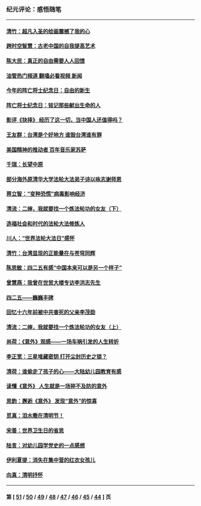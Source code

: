 ### 纪元评论：感悟随笔
---
#### [清竹：超凡入圣的绘画震撼了我的心](../../pages/nsc1035/n12993985.md?06040330) 
#### [跨时空智慧：古老中国的自我提高艺术](../../pages/nsc1035/n12988506.md?06040330) 
#### [陈大民：真正的自由需要人人回馈](../../pages/nsc1035/n12990148.md?06040330) 
#### [油管热门频道 翻墙必看视频 新闻](ok?06040330)
#### [今年的阵亡将士纪念日：自由的新生](../../pages/nsc1035/n12989540.md?06040330) 
#### [阵亡将士纪念日：铭记那些献出生命的人](../../pages/nsc1035/n12985418.md?06040330) 
#### [影评《抉择》 经历了这一切，当中国人还值得吗？](../../pages/nsc1035/n12983029.md?06040330) 
#### [王友群：台湾是个好地方 谁毁台湾谁有罪](../../pages/nsc1035/n12977761.md?06040330) 
#### [美国精神的推动者 百年音乐家苏萨](../../pages/nsc1035/n12974542.md?06040330) 
#### [千瑞：长望中原](../../pages/nsc1035/n12976554.md?06040330) 
#### [部分海外原清华大学法轮大法弟子诗以咏志谢师恩](../../pages/nsc1035/n12957723.md?06040330) 
#### [蒋立智：“变种恐慌”病毒影响经济](../../pages/nsc1035/n12955438.md?06040330) 
#### [清流：二婶，我就要找一个炼法轮功的女友（下）](../../pages/nsc1035/n12953189.md?06040330) 
#### [造福社会和时代的法轮大法修炼人](../../pages/nsc1035/n12944018.md?06040330) 
#### [川人：“世界法轮大法日”感怀](../../pages/nsc1035/n12932771.md?06040330) 
#### [清竹：台湾显现的正能量在与苍穹同辉](../../pages/nsc1035/n12928084.md?06040330) 
#### [陈思敏：四二五有感“中国本来可以是另一个样子”](../../pages/nsc1035/n12902318.md?06040330) 
#### [曾慧燕：我曾在世贸大楼专访李洪志先生](../../pages/nsc1035/n12898729.md?06040330) 
#### [四二五——巍巍丰碑](../../pages/nsc1035/n12893609.md?06040330) 
#### [回忆十六年前被中共害死的父亲李茂勋](../../pages/nsc1035/n12880270.md?06040330) 
#### [清流：二婶，我就要找一个炼法轮功的女友（上）](../../pages/nsc1035/n12879174.md?06040330) 
#### [尚荷：《意外》观感——一场车祸引发的人生转折](../../pages/nsc1035/n12877867.md?06040330) 
#### [李正宽：三星堆藏密钥 打开尘封历史之锁？](../../pages/nsc1035/n12877650.md?06040330) 
#### [清荷：谁偷走了孩子的心——大陆幼儿园教育有感](../../pages/nsc1035/n12871130.md?06040330) 
#### [读懂《意外》 人生就是一场猝不及防的意外](../../pages/nsc1035/n12869689.md?06040330) 
#### [思韵：邂逅《意外》 发现“意外”的惊喜](../../pages/nsc1035/n12862144.md?06040330) 
#### [觅真：泪水撒在清明节！](../../pages/nsc1035/n12857953.md?06040330) 
#### [宋善：世界卫生日的省思](../../pages/nsc1035/n12855911.md?06040330) 
#### [陆言：对幼儿园学党史的一点感想](../../pages/nsc1035/n12851128.md?06040330) 
#### [伊利夏提：消失在集中营的红衣女孩儿](../../pages/nsc1035/n12848360.md?06040330) 
#### [向真：清明抒怀](../../pages/nsc1035/n12848172.md?06040330) 

---
#### 第 [ [51](./51.md?06040330) / [50](./50.md?06040330) / [49](./49.md?06040330) / [48](./48.md?06040330) / [47](./47.md?06040330) / [46](./46.md?06040330) / [45](./45.md?06040330) / [44](./44.md?06040330) ] 页
